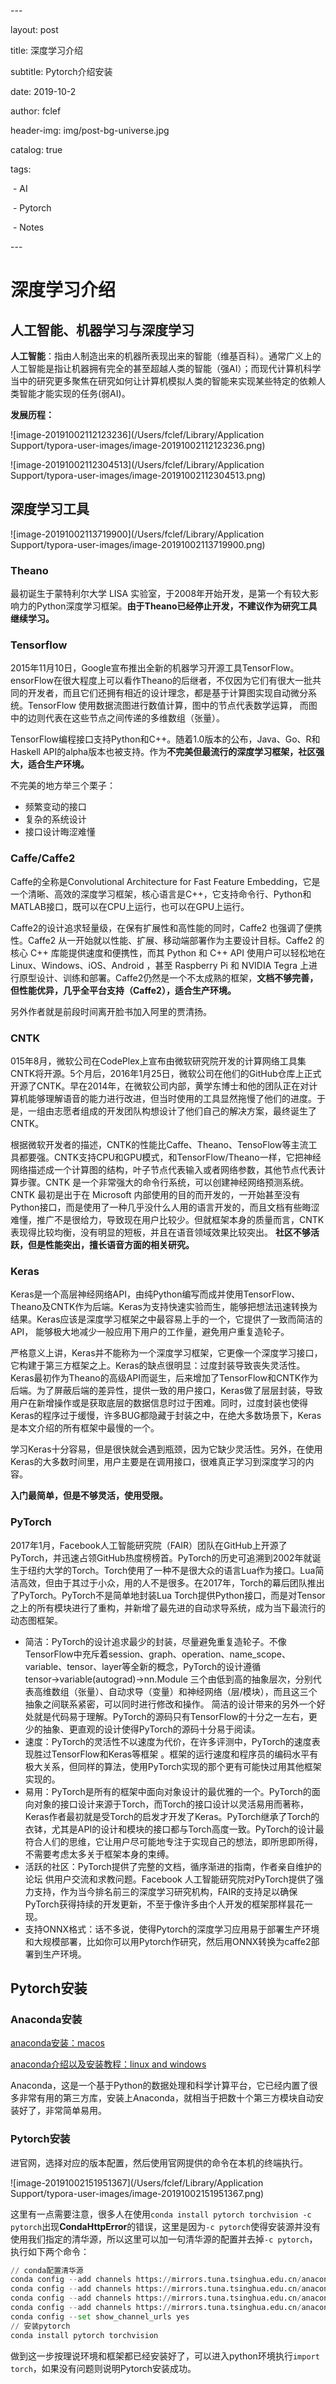 \---

layout:     post

title:      深度学习介绍

subtitle:   Pytorch介绍安装

date:       2019-10-2

author:     fclef

header-img: img/post-bg-universe.jpg

catalog: true

tags:

​    \- AI

​    \- Pytorch

​    \- Notes

\---

# 深度学习介绍



## 人工智能、机器学习与深度学习

**人工智能**：指由人制造出来的机器所表现出来的智能（维基百科）。通常广义上的人工智能是指让机器拥有完全的甚至超越人类的智能（强AI）；而现代计算机科学当中的研究更多聚焦在研究如何让计算机模拟人类的智能来实现某些特定的依赖人类智能才能实现的任务(弱AI)。

**发展历程：**

![image-20191002112123236](/Users/fclef/Library/Application Support/typora-user-images/image-20191002112123236.png)

![image-20191002112304513](/Users/fclef/Library/Application Support/typora-user-images/image-20191002112304513.png)

## 深度学习工具

![image-20191002113719900](/Users/fclef/Library/Application Support/typora-user-images/image-20191002113719900.png)

### Theano

最初诞生于蒙特利尔大学 LISA 实验室，于2008年开始开发，是第一个有较大影响力的Python深度学习框架。**由于Theano已经停止开发，不建议作为研究工具继续学习。**



### Tensorflow

2015年11月10日，Google宣布推出全新的机器学习开源工具TensorFlow。 ensorFlow在很大程度上可以看作Theano的后继者，不仅因为它们有很大一批共同的开发者，而且它们还拥有相近的设计理念，都是基于计算图实现自动微分系统。TensorFlow 使用数据流图进行数值计算，图中的节点代表数学运算， 而图中的边则代表在这些节点之间传递的多维数组（张量）。

TensorFlow编程接口支持Python和C++。随着1.0版本的公布，Java、Go、R和Haskell API的alpha版本也被支持。作为**不完美但最流行的深度学习框架，社区强大，适合生产环境。**

不完美的地方举三个栗子：

- 频繁变动的接口
- 复杂的系统设计
- 接口设计晦涩难懂



### Caffe/Caffe2

Caffe的全称是Convolutional Architecture for Fast Feature Embedding，它是一个清晰、高效的深度学习框架，核心语言是C++，它支持命令行、Python和MATLAB接口，既可以在CPU上运行，也可以在GPU上运行。

Caffe2的设计追求轻量级，在保有扩展性和高性能的同时，Caffe2 也强调了便携性。Caffe2 从一开始就以性能、扩展、移动端部署作为主要设计目标。Caffe2 的核心 C++ 库能提供速度和便携性，而其 Python 和 C++ API 使用户可以轻松地在 Linux、Windows、iOS、Android ，甚至 Raspberry Pi 和 NVIDIA Tegra 上进行原型设计、训练和部署。Caffe2仍然是一个不太成熟的框架，**文档不够完善，但性能优异，几乎全平台支持（Caffe2），适合生产环境。**

另外作者就是前段时间离开脸书加入阿里的贾清扬。



### CNTK

015年8月，微软公司在CodePlex上宣布由微软研究院开发的计算网络工具集CNTK将开源。5个月后，2016年1月25日，微软公司在他们的GitHub仓库上正式开源了CNTK。早在2014年，在微软公司内部，黄学东博士和他的团队正在对计算机能够理解语音的能力进行改进，但当时使用的工具显然拖慢了他们的进度。于是，一组由志愿者组成的开发团队构想设计了他们自己的解决方案，最终诞生了CNTK。

根据微软开发者的描述，CNTK的性能比Caffe、Theano、TensoFlow等主流工具都要强。CNTK支持CPU和GPU模式，和TensorFlow/Theano一样，它把神经网络描述成一个计算图的结构，叶子节点代表输入或者网络参数，其他节点代表计算步骤。CNTK 是一个非常强大的命令行系统，可以创建神经网络预测系统。CNTK 最初是出于在 Microsoft 内部使用的目的而开发的，一开始甚至没有Python接口，而是使用了一种几乎没什么人用的语言开发的，而且文档有些晦涩难懂，推广不是很给力，导致现在用户比较少。但就框架本身的质量而言，CNTK表现得比较均衡，没有明显的短板，并且在语音领域效果比较突出。
**社区不够活跃，但是性能突出，擅长语音方面的相关研究。**



### Keras

Keras是一个高层神经网络API，由纯Python编写而成并使用TensorFlow、Theano及CNTK作为后端。Keras为支持快速实验而生，能够把想法迅速转换为结果。Keras应该是深度学习框架之中最容易上手的一个，它提供了一致而简洁的API， 能够极大地减少一般应用下用户的工作量，避免用户重复造轮子。

严格意义上讲，Keras并不能称为一个深度学习框架，它更像一个深度学习接口，它构建于第三方框架之上。Keras的缺点很明显：过度封装导致丧失灵活性。Keras最初作为Theano的高级API而诞生，后来增加了TensorFlow和CNTK作为后端。为了屏蔽后端的差异性，提供一致的用户接口，Keras做了层层封装，导致用户在新增操作或是获取底层的数据信息时过于困难。同时，过度封装也使得Keras的程序过于缓慢，许多BUG都隐藏于封装之中，在绝大多数场景下，Keras是本文介绍的所有框架中最慢的一个。

学习Keras十分容易，但是很快就会遇到瓶颈，因为它缺少灵活性。另外，在使用Keras的大多数时间里，用户主要是在调用接口，很难真正学习到深度学习的内容。

**入门最简单，但是不够灵活，使用受限。**



### PyTorch

2017年1月，Facebook人工智能研究院（FAIR）团队在GitHub上开源了PyTorch，并迅速占领GitHub热度榜榜首。PyTorch的历史可追溯到2002年就诞生于纽约大学的Torch。Torch使用了一种不是很大众的语言Lua作为接口。Lua简洁高效，但由于其过于小众，用的人不是很多。在2017年，Torch的幕后团队推出了PyTorch。PyTorch不是简单地封装Lua Torch提供Python接口，而是对Tensor之上的所有模块进行了重构，并新增了最先进的自动求导系统，成为当下最流行的动态图框架。

- 简洁：PyTorch的设计追求最少的封装，尽量避免重复造轮子。不像TensorFlow中充斥着session、graph、operation、name_scope、variable、tensor、layer等全新的概念，PyTorch的设计遵循tensor→variable(autograd)→nn.Module 三个由低到高的抽象层次，分别代表高维数组（张量）、自动求导（变量）和神经网络（层/模块），而且这三个抽象之间联系紧密，可以同时进行修改和操作。 
  简洁的设计带来的另外一个好处就是代码易于理解。PyTorch的源码只有TensorFlow的十分之一左右，更少的抽象、更直观的设计使得PyTorch的源码十分易于阅读。
- 速度：PyTorch的灵活性不以速度为代价，在许多评测中，PyTorch的速度表现胜过TensorFlow和Keras等框架 。框架的运行速度和程序员的编码水平有极大关系，但同样的算法，使用PyTorch实现的那个更有可能快过用其他框架实现的。
- 易用：PyTorch是所有的框架中面向对象设计的最优雅的一个。PyTorch的面向对象的接口设计来源于Torch，而Torch的接口设计以灵活易用而著称，Keras作者最初就是受Torch的启发才开发了Keras。PyTorch继承了Torch的衣钵，尤其是API的设计和模块的接口都与Torch高度一致。PyTorch的设计最符合人们的思维，它让用户尽可能地专注于实现自己的想法，即所思即所得，不需要考虑太多关于框架本身的束缚。
- 活跃的社区：PyTorch提供了完整的文档，循序渐进的指南，作者亲自维护的论坛 供用户交流和求教问题。Facebook 人工智能研究院对PyTorch提供了强力支持，作为当今排名前三的深度学习研究机构，FAIR的支持足以确保PyTorch获得持续的开发更新，不至于像许多由个人开发的框架那样昙花一现。
- 支持ONNX格式：话不多说，使得Pytorch的深度学习应用易于部署生产环境和大规模部署，比如你可以用Pytorch作研究，然后用ONNX转换为caffe2部署到生产环境。



## Pytorch安装

### Anaconda安装

[anaconda安装：macos](https://www.jianshu.com/p/dbf20c6792fe)

[anaconda介绍以及安装教程：linux and windows](https://www.jianshu.com/p/742dc4d8f4c5)

Anaconda，这是一个基于Python的数据处理和科学计算平台，它已经内置了很多非常有用的第三方库，安装上Anaconda，就相当于把数十个第三方模块自动安装好了，非常简单易用。

### Pytorch安装

进官网，选择对应的版本配置，然后使用官网提供的命令在本机的终端执行。

![image-20191002151951367](/Users/fclef/Library/Application Support/typora-user-images/image-20191002151951367.png)



这里有一点需要注意，很多人在使用`conda install pytorch torchvision -c pytorch`出现**CondaHttpError**的错误，这里是因为`-c pytorch`使得安装源并没有使用我们指定的清华源，所以这里可以加一句清华源的配置并去掉`-c pytorch`，执行如下两个命令：

```python
// conda配置清华源
conda config --add channels https://mirrors.tuna.tsinghua.edu.cn/anaconda/cloud/msys2/
conda config --add channels https://mirrors.tuna.tsinghua.edu.cn/anaconda/cloud/conda-forge/
conda config --add channels https://mirrors.tuna.tsinghua.edu.cn/anaconda/pkgs/free/
conda config --add channels https://mirrors.tuna.tsinghua.edu.cn/anaconda/cloud/pytorch/
conda config --set show_channel_urls yes
// 安装pytorch
conda install pytorch torchvision 
```

做到这一步按理说环境和框架都已经安装好了，可以进入python环境执行`import torch`，如果没有问题则说明Pytorch安装成功。







